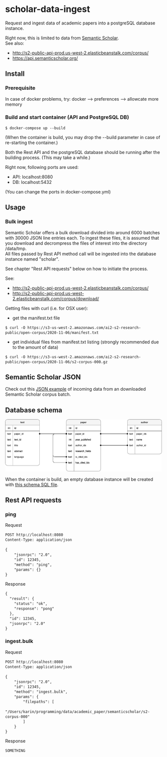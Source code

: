 # scholar-data-ingest
Request and ingest data of academic papers into a postgreSQL database instance.    

Right now, this is limited to data from [Semantic Scholar](https://www.semanticscholar.org/).    
See also:
- http://s2-public-api-prod.us-west-2.elasticbeanstalk.com/corpus/
- https://api.semanticscholar.org/    


## Install

### Prerequisite
In case of docker problems, try: docker --> preferences --> allowcate more memory

### Build and start container (API and PostgreSQL DB)
```
$ docker-compose up --build
```
(When the container is build, you may drop the --build parameter in case of re-starting the container.)    

Both the Rest API and the postgreSQL database should be running after the building process. (This may take a while.)    

Right now, following ports are used:
- API: localhost:8080
- DB: localhost:5432

(You can change the ports in docker-compose.yml)


## Usage

### Bulk ingest
Semantic Scholar offers a bulk download divided into around 6000 batches with 30000 JSON line entries each.
To ingest these files, it is assumed that you download and decrompress the files of interest into the directory /data/tmp.    
All files passed by Rest API method call will be ingested into the database instance named "scholar".

See chapter "Rest API requests" below on how to initiate the process.    

See:
- http://s2-public-api-prod.us-west-2.elasticbeanstalk.com/corpus/
- http://s2-public-api-prod.us-west-2.elasticbeanstalk.com/corpus/download/

Getting files with curl (i.e. for OSX user):
- get the manifest.txt file
```
$ curl -O https://s3-us-west-2.amazonaws.com/ai2-s2-research-public/open-corpus/2020-11-06/manifest.txt
```
- get individual files from manifest.txt listing (strongly recommended due to the amount of data)
```
$ curl -O https://s3-us-west-2.amazonaws.com/ai2-s2-research-public/open-corpus/2020-11-06/s2-corpus-000.gz
```

## Semantic Scholar JSON
Check out this [JSON example](readme_files/semantic_scholar_corpus_entry_example.json) of  incoming data from an downloaded Semantic Scholar corpus batch.

## Database schema
![Database schema](readme_files/database_schema.png)

When the container is build, an empty database instance will be created with [this schema SQL file](data/postgres/schema.sql).

## Rest API requests

### ping
Request
```
POST http://localhost:8080
Content-Type: application/json

{
    "jsonrpc": "2.0",
    "id": 12345,
    "method": "ping",
    "params": {}
}
```

Response
```
{
  "result": {
    "status": "ok",
    "response": "pong"
  },
  "id": 12345,
  "jsonrpc": "2.0"
}
```

### ingest.bulk
Request
```
POST http://localhost:8080
Content-Type: application/json

{
    "jsonrpc": "2.0",
    "id": 12345,
    "method": "ingest.bulk",
    "params": {
        "filepaths": [
            "/Users/karin/programming/data/academic_paper/semanticscholar/s2-corpus-000"
        ]
    }
}
```

Response
```
SOMETHING
```